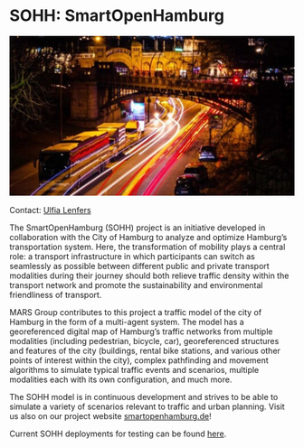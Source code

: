 # SOHH: SmartOpenHamburg

![SOH Mood bild](./csm_SmartOpen_City_56ba29513f.jpeg)

Contact: [Ulfia Lenfers](mailto:Ulfia.Lenfers@haw-hamburg.de)

The SmartOpenHamburg (SOHH) project is an initiative developed in collaboration with the City of Hamburg to analyze and optimize Hamburg’s transportation system. Here, the transformation of mobility plays a central role: a transport infrastructure in which participants can switch as seamlessly as possible between different public and private transport modalities during their journey should both relieve traffic density within the transport network and promote the sustainability and environmental friendliness of transport.

MARS Group contributes to this project a traffic model of the city of Hamburg in the form of a multi-agent system. The model has a georeferenced digital map of Hamburg’s traffic networks from multiple modalities (including pedestrian, bicycle, car), georeferenced structures and features of the city (buildings, rental bike stations, and various other points of interest within the city), complex pathfinding and movement algorithms to simulate typical traffic events and scenarios, multiple modalities each with its own configuration, and much more.

The SOHH model is in continuous development and strives to be able to simulate a variety of scenarios relevant to traffic and urban planning. Visit us also on our project website [smartopenhamburg.de](https://smartopenhamburg.de/)!

Current SOHH deployments for testing can be found [here](/docs/tutorial/soh/scenarios).